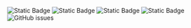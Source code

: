 ![Static Badge](https://img.shields.io/badge/blacklists-60-000000) ![Static Badge](https://img.shields.io/badge/blacklisted-2544776-cc0000) ![Static Badge](https://img.shields.io/badge/whitelisted-2244-00CC00) ![Static Badge](https://img.shields.io/badge/streaming_blacklist-28107-000000) ![GitHub issues](https://img.shields.io/github/issues/fabriziosalmi/blacklists)
